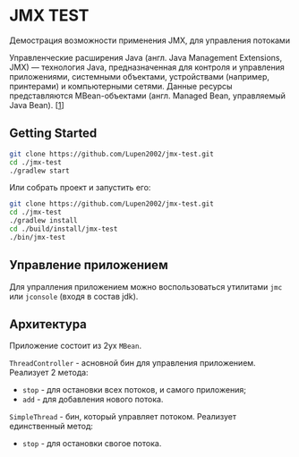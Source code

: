 # JMX TEST
Демострация возможности применения JMX, для управления потоками

Управленческие расширения Java (англ.  Java Management Extensions, JMX) — технология Java, предназначенная для контроля 
и управления приложениями, системными объектами, устройствами (например, принтерами) и компьютерными сетями. 
Данные ресурсы представляются MBean-объектами (англ. Managed Bean, управляемый Java Bean). 
\[[1](https://ru.wikipedia.org/wiki/Java_Management_Extensions)\]

## Getting Started

```bash
git clone https://github.com/Lupen2002/jmx-test.git
cd ./jmx-test
./gradlew start
```

Или собрать проект и запустить его:
```bash
git clone https://github.com/Lupen2002/jmx-test.git
cd ./jmx-test
./gradlew install
cd ./build/install/jmx-test
./bin/jmx-test
```

## Управление приложением

Для упралления приложением можно воспользоваться утилитами `jmc` или `jconsole` (входя в состав jdk).

## Архитектура

Приложение состоит из 2ух `MBean`.

`ThreadController` - асновной бин для управления приложением. Реализует 2 метода:
- `stop` - для остановки всех потоков, и самого приложения;
- `add` - для добавления нового потока.

`SimpleThread` - бин, который управляет потоком. Реализует единственный метод:
- `stop` - для остановки свогое потока.
